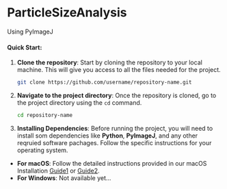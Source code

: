 # ParticleSizeAnalysis
Using PyImageJ

#### Quick Start: 
1. **Clone the repository**: Start by cloning the repository to your local machine. This will give you access to all the files needed for the project.
    ```bash
    git clone https://github.com/username/repository-name.git
    ```

2. **Navigate to the project directory**: Once the repository is cloned, go to the project directory using the `cd` command.
    ```bash
    cd repository-name
    ```

3.  **Installing Dependencies**: Before running the project, you will need to install som dependencies like **Python**, **PyImageJ**, and any other reqruied software pachages. Follow the specific instructions for your operating system.
- **For macOS**: Follow the detailed instructions provided in our macOS Installation [Guide1](/PyImageJ%20Particle%20Application/MacOS%20Installation%20README.md) or [Guide2](/docs/pyimagej_install_READme.md).
- **For Windows**: Not available yet...


